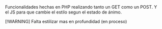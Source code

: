 Funcionalidades hechas en PHP realizando tanto un GET como un POST. Y el JS para que cambie el estilo segun el estado de ánimo.

[!WARNING] 
Falta estilizar mas en profundidad (en proceso)

